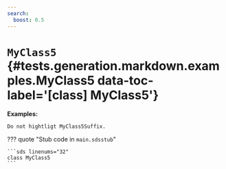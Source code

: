 ```yaml
---
search:
  boost: 0.5
---
```


# <code class="doc-symbol doc-symbol-class"></code> `MyClass5` {#tests.generation.markdown.examples.MyClass5 data-toc-label='[class] MyClass5'}

**Examples:**

```sds
Do not hightligt MyClass5Suffix.
```

??? quote "Stub code in `main.sdsstub`"

    ```sds linenums="32"
    class MyClass5
    ```
